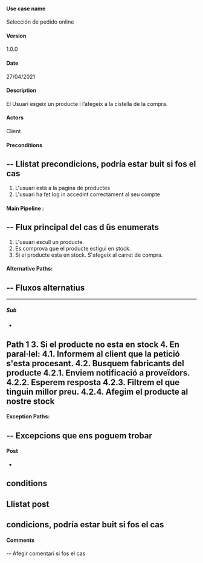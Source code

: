 #### Use case name
Selección de pedido
online
#### Version
1.0.0
#### Date
27/04/2021
#### Description
El Usuari esgeix un producte i l’afegeix a la cistella de la compra.
#### Actors
Client
#### Preconditions
--
Llistat precondicions, podría
estar buit si fos el cas
--
1. L'usuari està a la pagina de productes
2. L'usuari ha fet log in accedint correctament al seu compte
#### Main Pipeline :
--
Flux principal del cas d ́ús enumerats
--
1. L'usuari escull un producte.
2. Es comprova que el producte estigui en stock.
3. Si el producte esta en stock. S'afegeix al carret de compra.
 
#### Alternative Paths:
--
Fluxos alternatius
--
---
##### Sub
-
Path 1
3. Si el producte no esta en stock
4. En paral·lel:
4.1. Informem al client que la petició s'esta procesant.
4.2. Busquem fabricants del producte
4.2.1. Enviem notificació a proveïdors.
4.2.2. Esperem resposta
4.2.3. Filtrem el que tinguin millor preu.
4.2.4. Afegim el producte al nostre stock
---
#### Exception Paths:
--
Excepcions que ens poguem trobar
--
 
#### Post
-
conditions
--
Llistat post
-
condicions, podría estar buit si fos el cas
--
 
#### Comments
--
Afegir comentari si fos el cas
